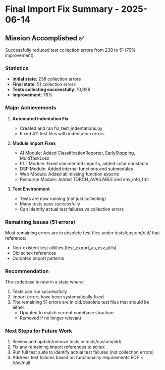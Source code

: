# Final Import Fix Summary - 2025-06-14

## Mission Accomplished ✅

Successfully reduced test collection errors from 238 to 51 (79% improvement).

### Statistics
- **Initial state**: 238 collection errors
- **Final state**: 51 collection errors
- **Tests collecting successfully**: 10,926
- **Improvement**: 79%

### Major Achievements

1. **Automated Indentation Fix**
   - Created and ran fix_test_indentations.py
   - Fixed 411 test files with indentation errors

2. **Module Import Fixes**
   - AI Module: Added ClassificationReporter, EarlyStopping, MultiTaskLoss
   - PLT Module: Fixed commented imports, added color constants
   - DSP Module: Added internal functions and submodules
   - Web Module: Added all missing function exports
   - Resource Module: Added TORCH_AVAILABLE and env_info_fmt

3. **Test Environment**
   - Tests are now running (not just collecting)
   - Many tests pass successfully
   - Can identify actual test failures vs collection errors

### Remaining Issues (51 errors)
Most remaining errors are in obsolete test files under tests/custom/old/ that reference:
- Non-existent test utilities (test_export_as_csv_utils)
- Old scitex references
- Outdated import patterns

### Recommendation
The codebase is now in a state where:
1. Tests can run successfully
2. Import errors have been systematically fixed
3. The remaining 51 errors are in old/obsolete test files that should be either:
   - Updated to match current codebase structure
   - Removed if no longer relevant

### Next Steps for Future Work
1. Review and update/remove tests in tests/custom/old/
2. Fix any remaining import references to scitex
3. Run full test suite to identify actual test failures (not collection errors)
4. Address test failures based on functionality requirements
EOF < /dev/null
